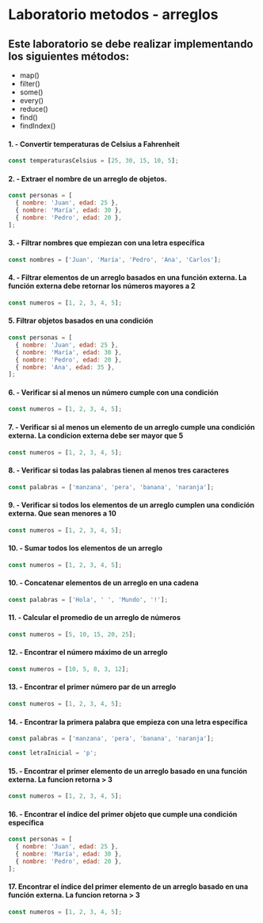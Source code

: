 # Laboratorio metodos - arreglos
## Este laboratorio se debe realizar implementando los siguientes métodos:
- map()
- filter()
- some()
- every()
- reduce()
- find()
- findIndex()

#### 1. - Convertir temperaturas de Celsius a Fahrenheit 
```js
const temperaturasCelsius = [25, 30, 15, 10, 5];
```

#### 2. - Extraer el nombre de un arreglo de objetos. 
```js
const personas = [
  { nombre: 'Juan', edad: 25 },
  { nombre: 'María', edad: 30 },
  { nombre: 'Pedro', edad: 20 },
];
```

#### 3. - Filtrar nombres que empiezan con una letra específica
 ```js
const nombres = ['Juan', 'María', 'Pedro', 'Ana', 'Carlos'];
 ```
#### 4. - Filtrar elementos de un arreglo basados en una función externa. La función externa debe retornar los números mayores a 2
```js
const numeros = [1, 2, 3, 4, 5];
```
#### 5. Filtrar objetos basados en una condición
```js
const personas = [
  { nombre: 'Juan', edad: 25 },
  { nombre: 'María', edad: 30 },
  { nombre: 'Pedro', edad: 20 },
  { nombre: 'Ana', edad: 35 },
];
```
#### 6. - Verificar si al menos un número cumple con una condición
```js
const numeros = [1, 2, 3, 4, 5];
```

#### 7. - Verificar si al menos un elemento de un arreglo cumple una condición externa. La condicion externa debe ser mayor que 5
```js
const numeros = [1, 2, 3, 4, 5];
```

#### 8. - Verificar si todas las palabras tienen al menos tres caracteres
```js
const palabras = ['manzana', 'pera', 'banana', 'naranja'];
```

#### 9. - Verificar si todos los elementos de un arreglo cumplen una condición externa. Que sean menores a 10
```js
const numeros = [1, 2, 3, 4, 5];
```

#### 10. - Sumar todos los elementos de un arreglo
```js
const numeros = [1, 2, 3, 4, 5];
```

#### 10. - Concatenar elementos de un arreglo en una cadena
```js 
const palabras = ['Hola', ' ', 'Mundo', '!'];
```
#### 11. - Calcular el promedio de un arreglo de números

```js
const numeros = [5, 10, 15, 20, 25];
```

#### 12. - Encontrar el número máximo de un arreglo

```js
const numeros = [10, 5, 8, 3, 12];
```

#### 13. - Encontrar el primer número par de un arreglo
```js
const numeros = [1, 2, 3, 4, 5];
```
#### 14. - Encontrar la primera palabra que empieza con una letra específica

```js
const palabras = ['manzana', 'pera', 'banana', 'naranja'];

const letraInicial = 'p';
```
####  15. - Encontrar el primer elemento de un arreglo basado en una función externa. La funcion retorna > 3

```js
const numeros = [1, 2, 3, 4, 5];
```

#### 16. - Encontrar el índice del primer objeto que cumple una condición específica

```js
const personas = [
  { nombre: 'Juan', edad: 25 },
  { nombre: 'María', edad: 30 },
  { nombre: 'Pedro', edad: 20 },
];

```

#### 17. Encontrar el índice del primer elemento de un arreglo basado en una función externa. La funcion retorna > 3

```js
const numeros = [1, 2, 3, 4, 5];
```
